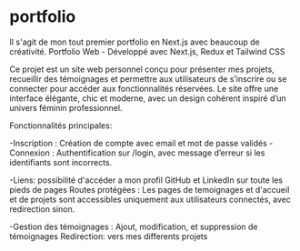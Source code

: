 # portfolio
Il s'agit de mon tout premier portfolio en Next.js avec beaucoup de créativité.
Portfolio Web - Développé avec Next.js, Redux et Tailwind CSS

Ce projet est un site web personnel conçu pour présenter mes projets, recueillir des témoignages et permettre aux utilisateurs de s’inscrire ou se connecter pour accéder aux fonctionnalités réservées. Le site offre une interface élégante, chic et moderne, avec un design cohérent inspiré d’un univers féminin professionnel.

Fonctionnalités principales:

-Inscription : Création de compte avec email et mot de passe validés 
-Connexion : Authentification sur /login, avec message d’erreur si les identifiants sont incorrects.

-Liens: possibilité d'accéder a mon profil GitHub et LinkedIn sur toute les pieds de pages 
Routes protégées : Les pages de temoignages et d'accueil et de projets sont accessibles uniquement aux utilisateurs connectés, avec redirection sinon.

-Gestion des témoignages : Ajout, modification, et suppression de témoignages 
Redirection: vers mes differents projets 
